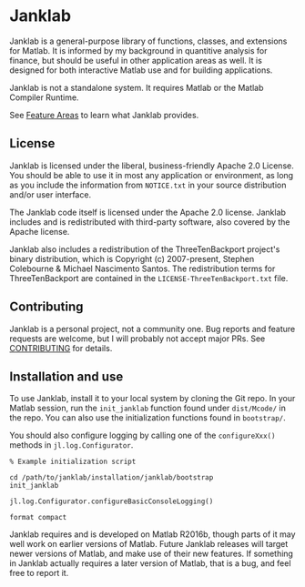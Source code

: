 # Janklab

Janklab is a general-purpose library of functions, classes, and extensions for Matlab. It is informed by my background in quantitive analysis for finance, but should be useful in other application areas as well. It is designed for both interactive Matlab use and for building applications.

Janklab is not a standalone system. It requires Matlab or the Matlab Compiler Runtime.

See [Feature Areas](doc/Feature_Areas.md) to learn what Janklab provides.

##  License

Janklab is licensed under the liberal, business-friendly Apache 2.0 License. You should be able to use it in most any application or environment, as long as you include the information from `NOTICE.txt` in your source distribution and/or user interface.

The Janklab code itself is licensed under the Apache 2.0 license. Janklab includes and is redistributed with third-party software, also covered by the Apache license.

Janklab also includes a redistribution of the ThreeTenBackport project's binary distribution, which is Copyright (c) 2007-present, Stephen Colebourne & Michael Nascimento Santos. The redistribution terms for ThreeTenBackport are contained in the `LICENSE-ThreeTenBackport.txt` file.

##  Contributing

Janklab is a personal project, not a community one. Bug reports and feature requests are welcome, but I will probably not accept major PRs. See [CONTRIBUTING](.github/CONTRIBUTING.md) for details.

##  Installation and use

To use Janklab, install it to your local system by cloning the Git repo. In your Matlab session, run the `init_janklab` function found under `dist/Mcode/` in the repo. You can also use the initialization functions found in `bootstrap/`.

You should also configure logging by calling one of the `configureXxx()` methods in `jl.log.Configurator`.

```
% Example initialization script

cd /path/to/janklab/installation/janklab/bootstrap
init_janklab

jl.log.Configurator.configureBasicConsoleLogging()

format compact
```

Janklab requires and is developed on Matlab R2016b, though parts of it may well work on earlier versions of Matlab. Future Janklab releases will target newer versions of Matlab, and make use of their new features. If something in Janklab actually requires a later version of Matlab, that is a bug, and feel free to report it.

